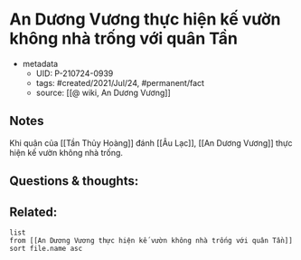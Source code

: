 ---
---

# An Dương Vương thực hiện kế vườn không nhà trống với quân Tần

- metadata
	- UID: P-210724-0939
	- tags: #created/2021/Jul/24, #permanent/fact 
	- source: [[@ wiki, An Dương Vương]]

## Notes
Khi quân của [[Tần Thủy Hoàng]] đánh [[Âu Lạc]], [[An Dương Vương]] thực hiện kế vườn không nhà trống.

## Questions & thoughts:

## Related:
```dataview
list
from [[An Dương Vương thực hiện kế vườn không nhà trống với quân Tần]]
sort file.name asc
```
